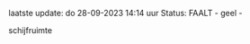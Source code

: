laatste update: 
do 28-09-2023 14:14   uur 
Status: FAALT - geel - 
<div class="service Y">schijfruimte</div>